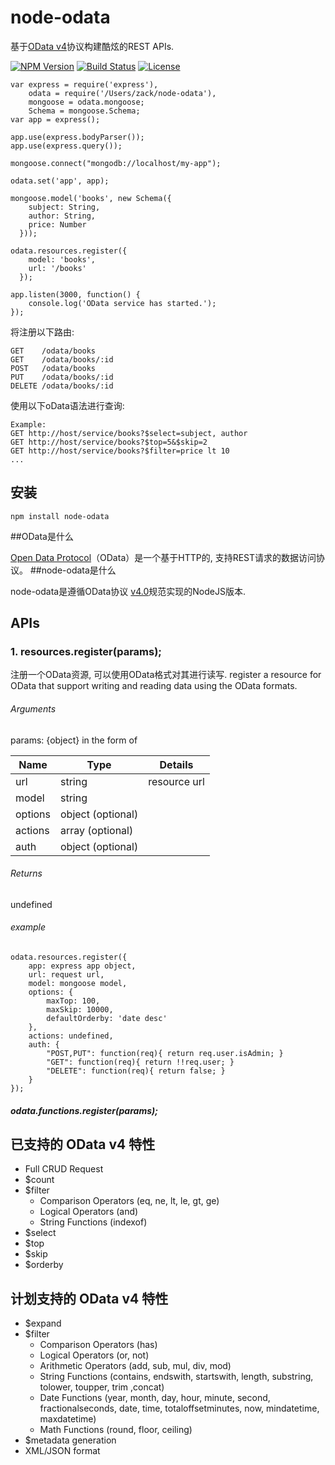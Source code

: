 node-odata
==========

基于[OData v4](http://www.odata.org/)协议构建酷炫的REST APIs.

  [![NPM Version](https://img.shields.io/npm/v/node-odata.svg?style=flat)](https://www.npmjs.org/package/node-odata)
  [![Build Status](https://img.shields.io/travis/TossShinHwa/node-odata.svg?style=flat)](https://travis-ci.org/TossShinHwa/node-odata)
  [![License](http://img.shields.io/npm/l/node-odata.svg?style=flat)](https://github.com/TossShinHwa/node-odata/blob/master/LICENSE)

```
var express = require('express'),
    odata = require('/Users/zack/node-odata'),
    mongoose = odata.mongoose;
    Schema = mongoose.Schema;
var app = express();

app.use(express.bodyParser());
app.use(express.query());

mongoose.connect("mongodb://localhost/my-app");

odata.set('app', app);

mongoose.model('books', new Schema({
    subject: String,
    author: String,
    price: Number    
  }));

odata.resources.register({
    model: 'books',
    url: '/books'
  });

app.listen(3000, function() {
    console.log('OData service has started.');
});

```

将注册以下路由:

```
GET    /odata/books
GET    /odata/books/:id
POST   /odata/books
PUT    /odata/books/:id
DELETE /odata/books/:id
```

使用以下oData语法进行查询:

```
Example:
GET http://host/service/books?$select=subject, author
GET http://host/service/books?$top=5&$skip=2
GET http://host/service/books?$filter=price lt 10
...

```

## 安装

```
npm install node-odata
```

##OData是什么

[Open Data Protocol](http://www.odata.org/)（OData）是一个基于HTTP的, 支持REST请求的数据访问协议。
##node-odata是什么

node-odata是遵循OData协议 [v4.0](http://docs.oasis-open.org/odata/odata/v4.0/os/part1-protocol/odata-v4.0-os-part1-protocol.html)规范实现的NodeJS版本.


## APIs

### 1. resources.register(params);

注册一个OData资源, 可以使用OData格式对其进行读写.
register a resource for OData that support writing and reading data using the OData formats.

###### Arguments

params: {object} in the form of

| Name          | Type              | Details                          | 
|---------------|-------------------|----------------------------------|
| url           | string            | resource url                     |
| model         | string            |                                  |
| options       | object (optional) |                                  |
| actions       | array (optional)  |                                  |
| auth          | object (optional) |                                  |

###### Returns

undefined

###### example

```
odata.resources.register({
    app: express app object,
    url: request url,
    model: mongoose model,
    options: {
        maxTop: 100,
        maxSkip: 10000,
        defaultOrderby: 'date desc'
    },
    actions: undefined,
    auth: {
        "POST,PUT": function(req){ return req.user.isAdmin; }
        "GET": function(req){ return !!req.user; }
        "DELETE": function(req){ return false; }
    }
});
```
 



##### odata.functions.register(params);


## 已支持的 OData v4 特性

* Full CRUD Request
* $count
* $filter
  * Comparison Operators (eq, ne, lt, le, gt, ge)
  * Logical Operators (and)
  * String Functions (indexof)
* $select
* $top
* $skip
* $orderby

## 计划支持的 OData v4 特性
* $expand
* $filter
  * Comparison Operators (has)
  * Logical Operators (or, not)
  * Arithmetic Operators (add, sub, mul, div, mod)
  * String Functions (contains, endswith, startswith, length, substring, tolower, toupper, trim ,concat)
  * Date Functions (year, month, day, hour, minute, second, fractionalseconds, date, time, totaloffsetminutes, now, mindatetime, maxdatetime)
  * Math Functions (round, floor, ceiling)
* $metadata generation
* XML/JSON format
